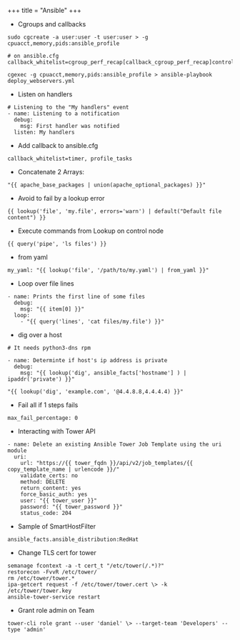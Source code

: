 +++
title = "Ansible"
+++

- Cgroups and callbacks
```
sudo cgcreate -a user:user -t user:user > -g cpuacct,memory,pids:ansible_profile

# on ansible.cfg
callback_whitelist=cgroup_perf_recap[callback_cgroup_perf_recap]control_group=ansible_profile

cgexec -g cpuacct,memory,pids:ansible_profile > ansible-playbook deploy_webservers.yml
```

- Listen on handlers
```
# Listening to the "My handlers" event
- name: Listening to a notification
  debug:
    msg: First handler was notified
  listen: My handlers
```

- Add callback to ansible.cfg
```
callback_whitelist=timer, profile_tasks
```

- Concatenate 2 Arrays:
```
"{{ apache_base_packages | union(apache_optional_packages) }}"
```

- Avoid to fail by a lookup error
```
{{ lookup('file', 'my.file', errors='warn') | default("Default file content") }}
```

- Execute commands from Lookup on control node
```
{{ query('pipe', 'ls files') }}
```

- from yaml
```
my_yaml: "{{ lookup('file', '/path/to/my.yaml') | from_yaml }}"
```

- Loop over file lines
```
- name: Prints the first line of some files
  debug:
    msg: "{{ item[0] }}"
  loop:
    - "{{ query('lines', 'cat files/my.file') }}"
```

- dig over a host
```
# It needs python3-dns rpm

- name: Determinte if host's ip address is private
  debug:
    msg: "{{ lookup('dig', ansible_facts['hostname'] ) | ipaddr('private') }}"

"{{ lookup('dig', 'example.com', '@4.4.8.8,4.4.4.4) }}"

```

- Fail all if 1 steps fails
```
max_fail_percentage: 0
```

- Interacting with Tower API
```
- name: Delete an existing Ansible Tower Job Template using the uri module
  uri:
    url: "https://{{ tower_fqdn }}/api/v2/job_templates/{{ copy_template_name | urlencode }}/"
    validate_certs: no
    method: DELETE￼
    return_content: yes
    force_basic_auth: yes
    user: "{{ tower_user }}"
    password: "{{ tower_password }}"
    status_code: 204
```

- Sample of SmartHostFilter
```
ansible_facts.ansible_distribution:RedHat
```

- Change TLS cert for tower
```
semanage fcontext -a -t cert_t "/etc/tower(/.*)?"
restorecon -FvvR /etc/tower/
rm /etc/tower/tower.*
ipa-getcert request -f /etc/tower/tower.cert \> -k /etc/tower/tower.key
ansible-tower-service restart
```

- Grant role admin on Team
```
tower-cli role grant --user 'daniel' \> --target-team 'Developers' --type 'admin'
```
